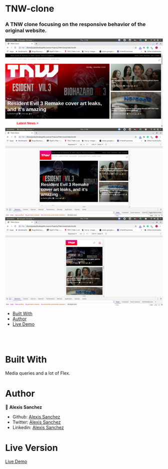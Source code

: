 # TNW-clone
### A TNW clone focusing on the responsive behavior of the original website.

![screenshot](assets/images/TNW1.png)
![screenshot](assets/images/TNW2.png)
![screenshot](assets/images/TNW3.png)

* [Built With](#built-with)
* [Author](#author)
* [Live Demo](#Live-Version)
<br>

<br>

# Built With
Media queries and a lot of Flex.



# Author

👤 **Alexis Sanchez**

- Github: [Alexis Sanchez](https://github.com/Psiale)
- Twitter: [Alexis Sanchez](https://twitter.com/TFH_)
- Linkedin: [Alexis Sanchez](https://www.linkedin.com/in/alexis-sanchez-dev/)

# Live Version

[Live Demo](https://rawcdn.githack.com/Psiale/TNW-clone/6b71e6d1960d69faf0b0780e993a2c9bd0d87aa5/index.html#)
 

